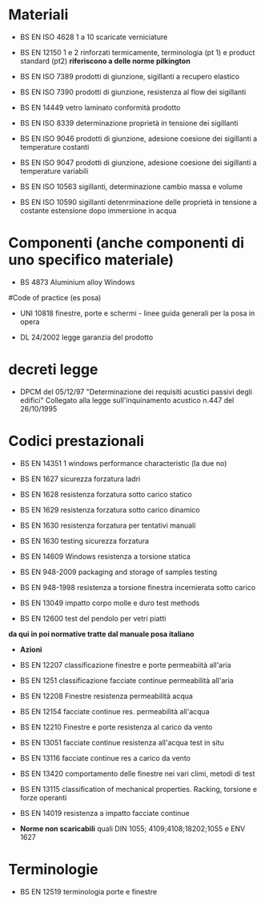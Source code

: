 # Materiali

- BS EN ISO 4628 1 a 10 scaricate verniciature

- BS EN 12150 1 e 2 rinforzati termicamente, terminologia (pt 1) e product standard (pt2) **riferiscono a delle norme pilkington**

- BS EN ISO 7389 prodotti di giunzione, sigillanti a recupero elastico

- BS EN ISO 7390 prodotti di giunzione, resistenza al flow dei sigillanti

- BS EN 14449 vetro laminato conformità prodotto

- BS EN ISO 8339 determinazione proprietà in tensione dei sigillanti

- BS EN ISO 9046 prodotti di giunzione, adesione coesione dei sigillanti a temperature costanti

- BS EN ISO 9047 prodotti di giunzione, adesione coesione dei sigillanti a temperature variabili

- BS EN ISO 10563 sigillanti, determinazione cambio massa e volume

- BS EN ISO 10590 sigillanti detenrminazione delle proprietà in tensione a costante estensione dopo immersione in acqua

# Componenti (anche componenti di uno specifico materiale)

- BS 4873 Aluminium alloy Windows


#Code of practice (es posa)

- UNI 10818 finestre, porte e schermi - linee guida generali per la posa in opera

- DL 24/2002 legge garanzia del prodotto

# decreti legge

- DPCM del 05/12/97 "Determinazione dei requisiti acustici passivi degli edifici" Collegato alla legge
sull'inquinamento acustico n.447 del 26/10/1995
# Codici prestazionali

- BS EN 14351 1 windows performance characteristic (la due no)

- BS EN 1627 sicurezza forzatura ladri

- BS EN 1628 resistenza forzatura sotto carico statico

- BS EN 1629 resistenza forzatura sotto carico dinamico

- BS EN 1630 resistenza forzatura per tentativi manuali

- BS EN 1630 testing sicurezza forzatura

- BS EN 14609 Windows resistenza a torsione statica

- BS EN 948-2009 packaging and storage of samples testing

- BS EN 948-1998  resistenza a torsione finestra incernierata sotto carico

- BS EN 13049 impatto corpo molle e duro test methods

- BS EN 12600 test del pendolo per vetri piatti

**da qui in poi normative tratte dal manuale posa italiano**

 - **Azioni**

- BS EN 12207 classificazione finestre e porte permeabiità all'aria

- BS EN 1251 classificazione facciate continue permeabilità all'aria

- BS EN 12208 Finestre resistenza permeabilità acqua

- BS EN 12154 facciate continue res. permeabilità all'acqua

- BS EN 12210 Finestre e porte resistenza al carico da vento

- BS EN 13051 facciate continue resistenza all'acqua test in situ

- BS EN 13116 facciate continue res a carico da vento

- BS EN 13420 comportamento delle finestre nei vari climi, metodi di test

- BS EN 13115 classification of mechanical properties. Racking, torsione e forze operanti

- BS EN 14019 resistenza a impatto facciate continue

- **Norme non scaricabili** quali DIN 1055; 4109;4108;18202;1055 e ENV 1627

# Terminologie

- BS EN 12519 terminologia porte e finestre
